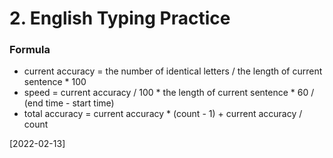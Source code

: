 # 2. English Typing Practice

### Formula
* current accuracy = the number of identical letters / the length of current sentence * 100
* speed = current accuracy / 100 * the length of current sentence * 60 / (end time - start time)
* total accuracy = current accuracy * (count - 1) + current accuracy / count

[2022-02-13]
